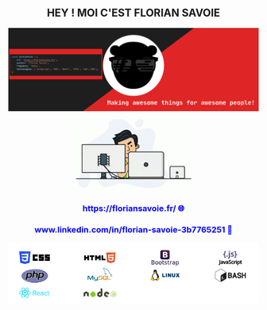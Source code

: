 <div align="center">
    <h2>HEY ! MOI C'EST FLORIAN SAVOIE</h2>   

</div>
<img src="https://github.com/florian-savoie/florian-savoie/blob/main/img/header.svg" alt="Cover">    

<div align="center">
    <img src="https://github.com/florian-savoie/florian-savoie/blob/main/img/programmer.gif" alt="programmer" width="50%">
</div>
<div align="center">
         <h3 style="color: blue;"> https://floriansavoie.fr/ 🌐</h3>
        <h3 style="color: blue;"> www.linkedin.com/in/florian-savoie-3b7765251 💼</h3>
       
</div>
<div align="center">   
    <img src="https://github.com/florian-savoie/florian-savoie/blob/main/img/competences.png" alt="Competences">    
</div>